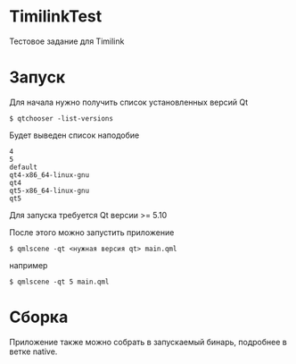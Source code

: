 # TimilinkTest
Тестовое задание для Timilink

# Запуск

Для начала нужно получить список установленных версий Qt

```
$ qtchooser -list-versions
```

Будет выведен список наподобие

```
4
5
default
qt4-x86_64-linux-gnu
qt4
qt5-x86_64-linux-gnu
qt5
```

Для запуска требуется Qt версии >= 5.10

После этого можно запустить приложение

```
$ qmlscene -qt <нужная версия qt> main.qml 
```

например

```
$ qmlscene -qt 5 main.qml 
```

# Сборка
Приложение также можно собрать в запускаемый бинарь, подробнее в ветке native.
